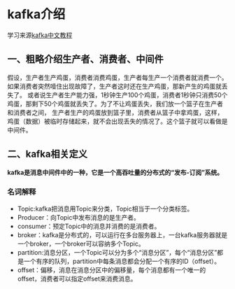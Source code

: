 # kafka介绍
学习来源[kafka中文教程](http://orchome.com/3)
## 一、粗略介绍生产者、消费者、中间件
假设，生产者生产鸡蛋，消费者消费鸡蛋，生产者每生产一个消费者就消费一个。如果消费者突然噎住出现故障了，生产者这时还在生产鸡蛋，那新产生的鸡蛋就丢失了。
或者说生产者生产能力强，1秒钟生产100个鸡蛋，消费者1秒钟只消费50个鸡蛋，那剩下50个鸡蛋就丢失了。为了不让鸡蛋丢失，我们放一个篮子在生产者和消费者之间，
生产者生产的鸡蛋放到篮子里，消费者从篮子中拿鸡蛋，这样，鸡蛋（数据）被临时存储起来，就不会出现丢失的情况了。这个篮子就可以看做是中间件。
## 二、kafka相关定义
**kafka是消息中间件中的一种，它是一个高吞吐量的分布式的“发布-订阅”系统。**
### 名词解释
* Topic:kafka把消息用Topic来分类，Topic相当于一个分类标签。
* Producer：向Topic中发布消息的是生产者。
* consumer：预定Topic中的消息并消费的是消费者。
* broker：kafka是分布式的，可以运行在多台服务器上，一台kafka服务器就是一个broker，一个broker可以容纳多个Topic。
* partition:消息分区，一个Topic可以分为多个“消息分区”，每个“消息分区”都是一个有序的队列，partition中每条消息都会分配一个有序的ID（offset）。
* offset：偏移，消息在消息分区中的偏移量，每个消息都有一个唯一的offset，消费者可以指定offset来消费消息。
